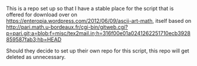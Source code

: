 This is a repo set up so that I have a stable place for the script that is offered for download over on https://enteropia.wordpress.com/2012/06/09/ascii-art-math, itself based on http://pari.math.u-bordeaux.fr/cgi-bin/gitweb.cgi?p=pari.git;a=blob;f=misc/tex2mail.in;h=316f00e01a0241262251710ecb3928859587fab3;hb=HEAD

Should they decide to set up their own repo for this script, this repo will get deleted as unnecessary.
